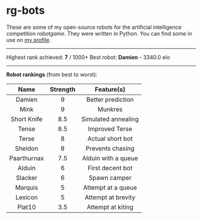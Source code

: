 rg-bots
=======

These are some of my open-source robots for the artificial intelligence competition _robotgame_. They were written in Python. You can find some in use on [my profile](http://robotgame.net/user/8867).

---

Highest rank achieved: __7__ / 1000+ 
Best robot: __Damien__ - 3340.0 elo

---

__Robot rankings__ (from best to worst):

| Name     | Strength | Feature(s) |
| :-------------: | :------------: | :------------: |
| Damien | 9 | Better prediction |
| Mink | 9 | Munkres |
| Short Knife | 8.5 | Simulated annealing |
| Tense | 8.5 | Improved Terse |
| Terse     | 8 | Actual short bot |
| Sheldon | 8 | Prevents chasing |
| Paarthurnax | 7.5 | Alduin with a queue |
| Alduin      | 6 | First decent bot |
| Slacker       | 6 | Spawn camper |
| Marquis     | 5 | Attempt at a queue |
| Lexicon     | 5 | Attempt at brevity |
| Plat10      | 3.5 | Attempt at kiting |
